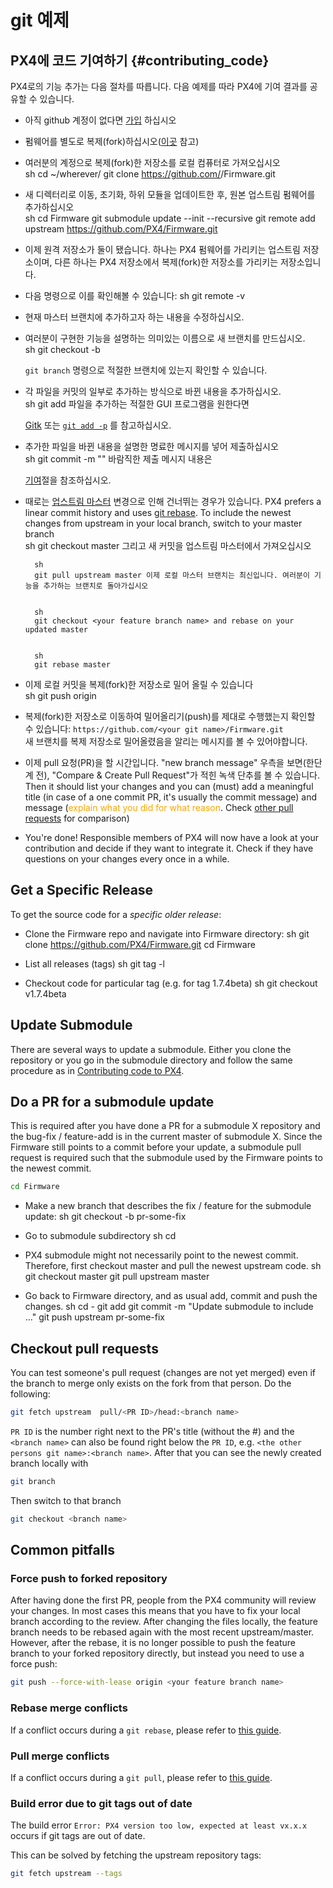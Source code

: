 # git 예제

## PX4에 코드 기여하기 {#contributing_code}

PX4로의 기능 추가는 다음 절차를 따릅니다. 다음 예제를 따라 PX4에 기여 결과를 공유할 수 있습니다.

* 아직 github 계정이 없다면 [가입](https://github.com/join) 하십시오
* 펌웨어를 별도로 복제(fork)하십시오([이곳](https://help.github.com/articles/fork-a-repo/#fork-an-example-repository) 참고)
* 여러분의 계정으로 복제(fork)한 저장소를 로컬 컴퓨터로 가져오십시오  
        sh
        cd ~/wherever/
        git clone https://github.com/<your git name>/Firmware.git

* 새 디렉터리로 이동, 초기화, 하위 모듈을 업데이트한 후, 원본 업스트림 펌웨어를 추가하십시오  
        sh
        cd Firmware
        git submodule update --init --recursive
        git remote add upstream https://github.com/PX4/Firmware.git

* 이제 원격 저장소가 둘이 됐습니다. 하나는 PX4 펌웨어를 가리키는 업스트림 저장소이며, 다른 하나는 PX4 저장소에서 복제(fork)한 저장소를 가리키는 저장소입니다.
* 다음 명령으로 이를 확인해볼 수 있습니다: 
        sh
        git remote -v

* 현재 마스터 브랜치에 추가하고자 하는 내용을 수정하십시오.
* 여러분이 구현한 기능을 설명하는 의미있는 이름으로 새 브랜치를 만드십시오.  
        sh
        git checkout -b <your feature branch name>
    
    `git branch` 명령으로 적절한 브랜치에 있는지 확인할 수 있습니다.
* 각 파일을 커밋의 일부로 추가하는 방식으로 바뀐 내용을 추가하십시오.  
        sh
        git add <file name> 파일을 추가하는 적절한 GUI 프로그램을 원한다면 
    
    [Gitk](https://git-scm.com/book/en/v2/Git-in-Other-Environments-Graphical-Interfaces) 또는 [`git add -p`](http://nuclearsquid.com/writings/git-add/) 를 참고하십시오.
* 추가한 파일을 바뀐 내용을 설명한 명료한 메시지를 넣어 제출하십시오  
        sh
        git commit -m "<your commit message>" 바람직한 제출 메시지 내용은 
    
    [기여](../contribute/README.md)절을 참조하십시오.
* 때로는 [업스트림 마스터](https://github.com/PX4/Firmware.git) 변경으로 인해 건너뛰는 경우가 있습니다. PX4 prefers a linear commit history and uses [git rebase](https://git-scm.com/book/de/v1/Git-Branching-Rebasing). To include the newest changes from upstream in your local branch, switch to your master branch  
        sh
        git checkout master 그리고 새 커밋을 업스트림 마스터에서 가져오십시오
    
      
        sh
        git pull upstream master 이제 로컬 마스터 브랜치는 최신입니다. 여러분이 기능을 추가하는 브랜치로 돌아가십시오
    
      
        sh
        git checkout <your feature branch name> and rebase on your updated master
    
      
        sh
        git rebase master

* 이제 로컬 커밋을 복제(fork)한 저장소로 밀어 올릴 수 있습니다  
        sh
        git push origin <your feature branch name>

* 복제(fork)한 저장소로 이동하여 밀어올리기(push)를 제대로 수행했는지 확인할 수 있습니다: `https://github.com/<your git name>/Firmware.git`  
    새 브랜치를 복제 저장소로 밀어올렸음을 알리는 메시지를 볼 수 있어야합니다.
* 이제 pull 요청(PR)을 할 시간입니다. "new branch message" 우측을 보면(한단계 전), "Compare & Create Pull Request"가 적힌 녹색 단추를 볼 수 있습니다. Then it should list your changes and you can (must) add a meaningful title (in case of a one commit PR, it's usually the commit message) and message (<span style="color:orange">explain what you did for what reason</span>. Check [other pull requests](https://github.com/PX4/Firmware/pulls) for comparison)
* You're done! Responsible members of PX4 will now have a look at your contribution and decide if they want to integrate it. Check if they have questions on your changes every once in a while.

## Get a Specific Release

To get the source code for a *specific older release*:

* Clone the Firmware repo and navigate into Firmware directory: 
        sh
        git clone https://github.com/PX4/Firmware.git
        cd Firmware

* List all releases (tags) 
        sh
        git tag -l

* Checkout code for particular tag (e.g. for tag 1.7.4beta) 
        sh
        git checkout v1.7.4beta

## Update Submodule

There are several ways to update a submodule. Either you clone the repository or you go in the submodule directory and follow the same procedure as in [Contributing code to PX4](#contributing_code).

## Do a PR for a submodule update

This is required after you have done a PR for a submodule X repository and the bug-fix / feature-add is in the current master of submodule X. Since the Firmware still points to a commit before your update, a submodule pull request is required such that the submodule used by the Firmware points to the newest commit.

```sh
cd Firmware
```

* Make a new branch that describes the fix / feature for the submodule update: 
        sh
        git checkout -b pr-some-fix

* Go to submodule subdirectory 
        sh
        cd <path to submodule>

* PX4 submodule might not necessarily point to the newest commit. Therefore, first checkout master and pull the newest upstream code. 
        sh
        git checkout master
        git pull upstream master

* Go back to Firmware directory, and as usual add, commit and push the changes. 
        sh
        cd -
        git add <path to submodule>
        git commit -m "Update submodule to include ..."
        git push upstream pr-some-fix

## Checkout pull requests

You can test someone's pull request (changes are not yet merged) even if the branch to merge only exists on the fork from that person. Do the following:

```sh
git fetch upstream  pull/<PR ID>/head:<branch name>
```

`PR ID` is the number right next to the PR's title (without the #) and the `<branch name>` can also be found right below the `PR ID`, e.g. `<the other persons git name>:<branch name>`. After that you can see the newly created branch locally with

```sh
git branch
```

Then switch to that branch

```sh
git checkout <branch name>
```

## Common pitfalls

### Force push to forked repository

After having done the first PR, people from the PX4 community will review your changes. In most cases this means that you have to fix your local branch according to the review. After changing the files locally, the feature branch needs to be rebased again with the most recent upstream/master. However, after the rebase, it is no longer possible to push the feature branch to your forked repository directly, but instead you need to use a force push:

```sh
git push --force-with-lease origin <your feature branch name>
```

### Rebase merge conflicts

If a conflict occurs during a `git rebase`, please refer to [this guide](https://help.github.com/articles/resolving-merge-conflicts-after-a-git-rebase/).

### Pull merge conflicts

If a conflict occurs during a `git pull`, please refer to [this guide](https://help.github.com/articles/resolving-a-merge-conflict-using-the-command-line/#competing-line-change-merge-conflicts).

### Build error due to git tags out of date

The build error `Error: PX4 version too low, expected at least vx.x.x` occurs if git tags are out of date.

This can be solved by fetching the upstream repository tags:

```sh
git fetch upstream --tags
```